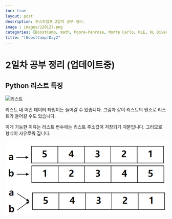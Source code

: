 ```yaml
---
toc: true
layout: post
description: 부스트캠프 2일차 공부 정리.
image : images/220127.png
categories: [BoostCamp, math, Moore-Penrose, Monte Carlo, MLE, KL Divergence, markdown]
title: "[BoostCamp]Day2"
---
```

# 2일차 공부 정리 (업데이트중)
## Python 리스트 특징

![리스트](https://softvanilla.github.io/assets/images/python/5/listinlist.png)

리스트 내 어떤 데이터 타입이든 들어갈 수 있습니다. 그림과 같이 리스트의 원소로 리스트가 들어갈 수도 있습니다.

이게 가능한 이유는 리스트 변수에는 리스트 주소값이 저장되기 때문입니다. 그러므로 형식이 자유로워 집니다.

![리스트2](images/220920list.png)